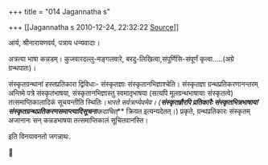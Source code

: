 +++
title = "014 Jagannatha s"

+++
[[Jagannatha s	2010-12-24, 22:32:22 [Source](https://groups.google.com/g/bvparishat/c/KynLtHRPA68)]]



आर्य, श्रीनारायणवर्य, पत्राय धन्यवादाः।



अत्रत्या भाषा कन्नडम्। कुजवारदल्लु-मङ्गलवारे, बरदु-लिखित्वा,संपूर्णिसि-संपूर्णं कृत्वा.....(अग्रे ग्रन्थपातः)।

संस्कृतग्रन्थानां हस्तप्रतिकारा द्विविधाः- संस्कृतज्ञाः संस्कृतानभिज्ञाश्चेति। संस्कृतज्ञा ग्रन्थप्रतिकरणानन्तरम् अन्तिमे पत्रे संस्कृतभाषया, संस्कृतानभिज्ञास्तु स्वमातृभाषया (सत्यपि मूलग्रन्थभाषायाः संस्कृतत्वे) तत्समाप्तिकालादिकं सूचयन्तीति स्थितिः।**भारते सर्वत्राप्येवमेव। (**संस्कृतज्ञैरपि प्रतिकारैः संस्कृतभिन्नभाषायां संस्कृतग्रन्थप्रतिकरणसमाप्त्यादिसूचना***कदाचित्*** क्रियत इत्यन्यदेतत्।) प्रकृते, ग्रन्थप्रतिकारः संस्कृतम् अजानानः सन् कन्नडभाषया तत्समाप्तिकालं सूचितवानस्ति।  

इति विनयावनतो जगन्नाथः.



